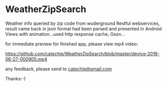 # WeatherZipSearch
Weather info queried by zip code from wuderground Restful webservices, result came back in json format had been parsed and presented in Android Views with animation...used http response cache, Gson...

for immediate preview for finished app, please view mp4 video: 

https://github.com/catechie/WeatherZipSearch/blob/master/device-2016-06-27-000905.mp4

any feedback, please send to catechie@gmail.com

Thanks:-)
